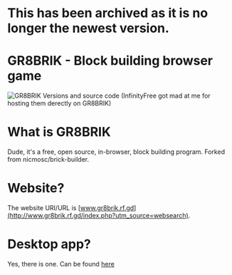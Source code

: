 # This has been archived as it is no longer the newest version.

# GR8BRIK - Block building browser game
![GR8BRIK](https://www.gr8brik.rf.gd/img/blured_model.jpg)
Versions and source code (InfinityFree got mad at me for hosting them derectly on GR8BRIK)
# What is GR8BRIK
Dude, it's a free, open source, in-browser, block building program. Forked from nicmosc/brick-builder.
# Website?
The website URI/URL is [www.gr8brik.rf.gd](http://www.gr8brik.rf.gd/index.php?utm_source=websearch).
# Desktop app?
Yes, there is one. Can be found [here](https://github.com/evanrutledge1/gr8brik-locallife)
